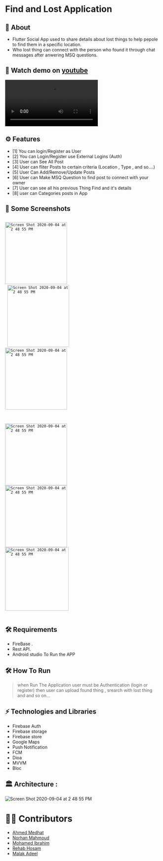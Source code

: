 # Find and Lost Application

## 🧐 About
* Flutter Social App used to share details about lost things to help pepole to find them in 
a specific location.
* Who lost thing can connect with the person who found it through chat messages 
 after anwering MSQ questions. 
## 🎥 Watch demo on [youtube](https://drive.google.com/file/d/14R6xS5LqzDXCoGWaBkUQTw68K_znY5sr/view?usp=sharing)

<video src="https://firebasestorage.googleapis.com/v0/b/newsapp-2c3ef.appspot.com/o/Nour%2FFind%26Lost%2Fdemo.mp4?alt=media&token=5afc8e18-0b75-446b-99bb-007464097e36" controls="controls" style="max-width: 730px;">
</video>


## ⚙ Features

- [1] You can login/Register as User 
- [2] You can Login/Register use External Logins (Auth)
- [3] User can See All Post 
- [4] User can fliter Posts to certain criteria (Location , Type , and so....)
- [5] User Can Add/Remove/Update Posts 
- [6] User can Make MSQ Question to find post to connect with your owner
- [7] User can see all his previous Thing Find and it's details 
- [8] user can Categories posts in App


## 📱 Some Screenshots 
 <code>
<img width="200" alt="Screen Shot 2020-09-04 at 2 48 55 PM" src="https://firebasestorage.googleapis.com/v0/b/newsapp-2c3ef.appspot.com/o/Nour%2FFind%26Lost%2FPosts.jpeg?alt=media&token=71d44157-84cc-4908-a6ff-0fbfd7bdc585"> 
 <img width="200" alt="Screen Shot 2020-09-04 at 2 48 55 PM" src="https://firebasestorage.googleapis.com/v0/b/newsapp-2c3ef.appspot.com/o/Nour%2FFind%26Lost%2FallChats.jpeg?alt=media&token=f23d8f06-db1d-4a9a-b03e-5aa548d6a173">
<img width="200" alt="Screen Shot 2020-09-04 at 2 48 55 PM" src="https://firebasestorage.googleapis.com/v0/b/newsapp-2c3ef.appspot.com/o/Nour%2FFind%26Lost%2Fprofile.jpeg?alt=media&token=bf1dafe5-6b21-4bce-8476-20ac8daaf30a">
 </code>
 <br /> <br />
 <code> 
<img width="200" alt="Screen Shot 2020-09-04 at 2 48 55 PM" src="https://firebasestorage.googleapis.com/v0/b/newsapp-2c3ef.appspot.com/o/Nour%2FFind%26Lost%2FEditProfile.jpeg?alt=media&token=94372eed-6036-40bc-b348-98c371eb3346">
<img width="200" alt="Screen Shot 2020-09-04 at 2 48 55 PM" src="https://firebasestorage.googleapis.com/v0/b/newsapp-2c3ef.appspot.com/o/Nour%2FFind%26Lost%2FchatScreen.jpeg?alt=media&token=03d3b59b-dfd1-46eb-9970-54fad077544d">
<img width="205" alt="Screen Shot 2020-09-04 at 2 48 55 PM" src="https://firebasestorage.googleapis.com/v0/b/newsapp-2c3ef.appspot.com/o/Nour%2FFind%26Lost%2FFind%20Post.jpeg?alt=media&token=02d86d7c-db68-4ec2-a742-e7ec8d4b3684">
</code>
<br />

## 🛠 Requirements
 * FireBase .
 * Rest API.
 * Android studio To Run the APP
## 🛠 How To Run 

 >when  Run The Application
  > user must be Authentication (login or register)
  > then user can upload found thing , srearch with lost thing and and so on...

## ⚡ Technologies and Libraries 
* Firebase Auth 
* Firebase storage 
* Firebase store
* Google Maps
* Push Notification
* FCM
* Dioa
* MVVM
* Bloc



## 🏛 Architecture : 
<img alt="Screen Shot 2020-09-04 at 2 48 55 PM" src="https://miro.medium.com/max/800/0*AgJd3Fzwh00M6J9f.png">

<!-- ## 🏛 DataBase Diagram :
<img alt="Screen Shot 2020-09-04 at 2 48 55 PM" src="/img/Db.PNG">
 -->

# 👷🏽 Contributors
* [Ahmed Medhat](https://github.com/Medhat74)
* [Norhan Mahmoud](https://github.com/Nourhan2492018)
* [Mohamed Ibrahim](https://github.com/Mohamed-Ibrahim-Z)
* [Rehab Hosam](https://github.com/Rehab112)
* [Malak Adeel](https://github.com/malaakadeel)
